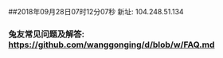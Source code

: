 ##2018年09月28日07时12分07秒 新址: 104.248.51.134
### 兔友常见问题及解答: https://github.com/wanggonging/d/blob/w/FAQ.md
